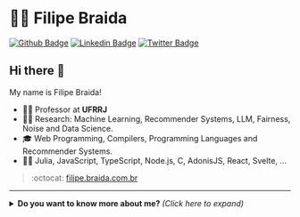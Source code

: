 # :man_office_worker: Filipe Braida

[![Github Badge](https://img.shields.io/badge/-Github-000?style=flat-square&logo=Github&logoColor=white&link=https://github.com/filipebraida)](https://github.com/filipebraida)
[![Linkedin Badge](https://img.shields.io/badge/-LinkedIn-blue?style=flat-square&logo=Linkedin&logoColor=white&link=https://www.linkedin.com/in/filipe-braida-do-carmo-52321738)](https://www.linkedin.com/in/filipe-braida-do-carmo-52321738)
[![Twitter Badge](https://img.shields.io/badge/-Twitter-1ca0f1?style=flat-square&labelColor=1ca0f1&logo=twitter&logoColor=white&link=https://twitter.com/filipebraida)](https://twitter.com/filipebraida)

## Hi there 👋

My name is Filipe Braida!

- :man_teacher: Professor at **UFRRJ**
- :man_scientist: Research: Machine Learning, Recommender Systems, LLM, Fairness, Noise and Data Science.
- :mortar_board: Web Programming, Compilers, Programming Languages and Recommender Systems.
- :man_technologist: Julia, JavaScript, TypeScript, Node.js, C, AdonisJS, React, Svelte, ...

> :octocat: [filipe.braida.com.br](http://filipe.braida.com.br)

---

<details>
  <summary> <b> Do you want to know more about me? </b> <i> (Click here to expand) </i> </summary>
  <br>

  [![Github Status](https://github-readme-stats.vercel.app/api?username=filipebraida&show_icons=true&title_color=fff&icon_color=79ff97&text_color=9f9f9f&bg_color=151515)](https://github.com/filipebraida/filipebraida)

</details>

